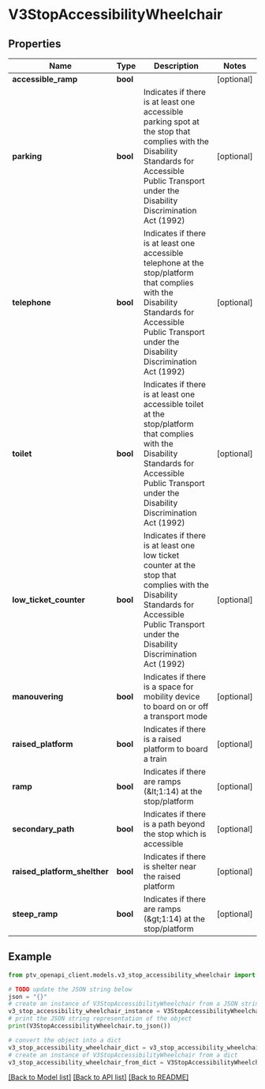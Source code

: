 # V3StopAccessibilityWheelchair


## Properties

Name | Type | Description | Notes
------------ | ------------- | ------------- | -------------
**accessible_ramp** | **bool** |  | [optional] 
**parking** | **bool** | Indicates if there is at least one accessible parking spot at the stop that complies with the Disability Standards for Accessible Public Transport under the Disability Discrimination Act (1992) | [optional] 
**telephone** | **bool** | Indicates if there is at least one accessible telephone at the stop/platform that complies with the Disability Standards for Accessible Public Transport under the Disability Discrimination Act (1992) | [optional] 
**toilet** | **bool** | Indicates if there is at least one accessible toilet at the stop/platform that complies with the Disability Standards for Accessible Public Transport under the Disability Discrimination Act (1992) | [optional] 
**low_ticket_counter** | **bool** | Indicates if there is at least one low ticket counter at the stop that complies with the Disability Standards for Accessible Public Transport under the Disability Discrimination Act (1992) | [optional] 
**manouvering** | **bool** | Indicates if there is a space for mobility device to board on or off a transport mode | [optional] 
**raised_platform** | **bool** | Indicates if there is a raised platform to board a train | [optional] 
**ramp** | **bool** | Indicates if there are ramps (&amp;lt;1:14) at the stop/platform | [optional] 
**secondary_path** | **bool** | Indicates if there is a path beyond the stop which is accessible | [optional] 
**raised_platform_shelther** | **bool** | Indicates if there is shelter near the raised platform | [optional] 
**steep_ramp** | **bool** | Indicates if there are ramps (&amp;gt;1:14) at the stop/platform | [optional] 

## Example

```python
from ptv_openapi_client.models.v3_stop_accessibility_wheelchair import V3StopAccessibilityWheelchair

# TODO update the JSON string below
json = "{}"
# create an instance of V3StopAccessibilityWheelchair from a JSON string
v3_stop_accessibility_wheelchair_instance = V3StopAccessibilityWheelchair.from_json(json)
# print the JSON string representation of the object
print(V3StopAccessibilityWheelchair.to_json())

# convert the object into a dict
v3_stop_accessibility_wheelchair_dict = v3_stop_accessibility_wheelchair_instance.to_dict()
# create an instance of V3StopAccessibilityWheelchair from a dict
v3_stop_accessibility_wheelchair_from_dict = V3StopAccessibilityWheelchair.from_dict(v3_stop_accessibility_wheelchair_dict)
```
[[Back to Model list]](../README.md#documentation-for-models) [[Back to API list]](../README.md#documentation-for-api-endpoints) [[Back to README]](../README.md)


